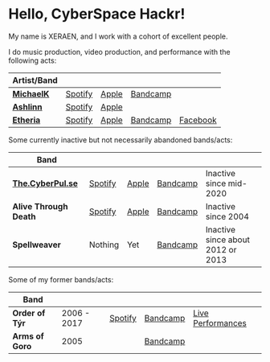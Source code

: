# Hello, CyberSpace Hackr!

My name is XERAEN, and I work with a cohort of excellent people.

I do music production, video production, and performance with the following acts:

| Artist/Band |  |  |  |  |
| ---- | :-- | :-- | :-- | :-- |
| [**MichaelK**](https://MichaelK.net) | [Spotify](https://open.spotify.com/artist/2GmrdIE051mtbDiNNrDNOb?si=KwGJDFZFS5e7U1mBSNnCzw) | [Apple](https://music.apple.com/us/artist/michael-k/1529381789) | [Bandcamp](https://michaelklodzinski.bandcamp.com/releases) |
| [**Ashlinn**](https://ashlinn.net) | [Spotify](https://open.spotify.com/artist/665lBu8eh2ZXdDsWhZOgvL?si=ilA1mNUfQHO226tEV3UspQ&dl_branch=1) | [Apple](https://music.apple.com/us/artist/ashlinn/1479484313) |
| [**Etheria**](https://linktr.ee/EtheriaMusic) | [Spotify](https://open.spotify.com/artist/2e61jIXtiA68xgb5j1V5ql?si=mcgKciJMSGaEGSyWqrZh0A) | [Apple](https://music.apple.com/us/artist/etheria/1538513911) | [Bandcamp](https://etheria.bandcamp.com/) | [Facebook](https://www.facebook.com/EtheriaOfficial) |

Some currently inactive but not necessarily abandoned bands/acts:

| Band |  |  |  |  |
| ---- | :-- | :-- | :-- | :-- |
| [**The.CyberPul.se**](https://youtube.com/channel/UCU6TswZ2C-QJ3jgf5ujhHNw) | [Spotify](https://open.spotify.com/artist/7qxLKeM7MtIHo1iXtBtfXR?si=0531U0k3Rk-jkMwGVYrjlQ&dl_branch=1) | [Apple](https://music.apple.com/us/artist/the-cyberpul-se/1532176112) | [Bandcamp](https://thecyberpulse.bandcamp.com/) | Inactive since mid-2020 |
| **Alive Through Death** | [Spotify](https://open.spotify.com/artist/54zZZ9hPXdXpF3UDi7NAm6?si=gjtgAQzSRbS4lkfFMYF-zw&dl_branch=1) | [Apple](https://music.apple.com/us/artist/alive-through-death/1534840852) | [Bandcamp](https://alivethroughdeath.bandcamp.com/releases) | Inactive since 2004 |
| **Spellweaver** | Nothing | Yet | [Bandcamp](https://spellweaver.bandcamp.com) | Inactive since about 2012 or 2013 |

Some of my former bands/acts:

| Band |  |  |  | |
| ---- | :-- | :-- | :-- | :-- |
|**Order of Týr** | 2006 - 2017 | [Spotify](https://open.spotify.com/artist/6ewM3eW3X7B23fklUowps4?si=lRZltSqMTgWFFHI8_uKdKw&dl_branch=1) | [Bandcamp](https://orderoftyr.bandcamp.com/) | [Live Performances](https://www.youtube.com/playlist?list=PLnBws134IvTSE_WgWopIlkeql8NfkXMHj) |
| **Arms of Goro** | 2005 |  | [Bandcamp](https://armsofgoro.bandcamp.com) |  |
